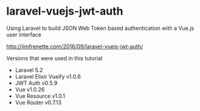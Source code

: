 # laravel-vuejs-jwt-auth
Using Laravel to build JSON Web Token based authentication with a Vue.js user interface

http://jimfrenette.com/2016/09/laravel-vuejs-jwt-auth/

Versions that were used in this tutorial

* Laravel 5.2
* Laravel Elixir Vueify v1.0.6
* JWT Auth v0.5.9
* Vue v1.0.26
* Vue Resource v1.0.1
* Vue Router v0.7.13
